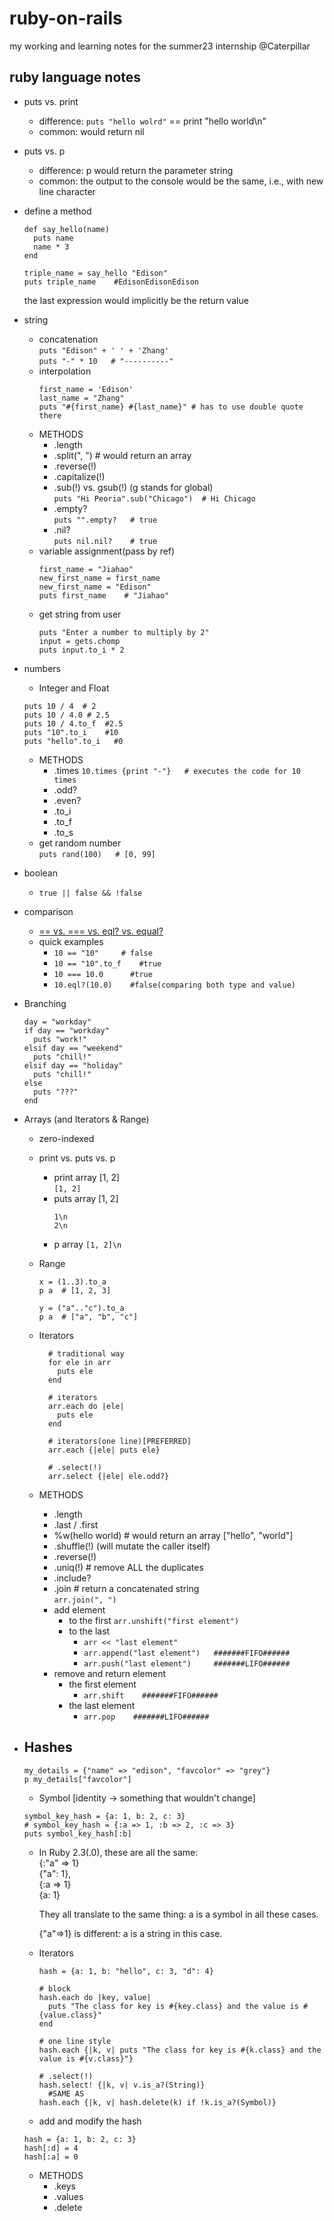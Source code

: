 # ruby-on-rails
my working and learning notes for the summer23 internship @Caterpillar

## ruby language notes
- puts vs. print
  - difference: `puts "hello wolrd"` == print "hello world\n"
  - common: would return nil
- puts vs. p
  - difference: p would return the parameter string
  - common: the output to the console would be the same, i.e., with new line character
- define a method
  ```
  def say_hello(name)
    puts name
    name * 3
  end

  triple_name = say_hello "Edison"
  puts triple_name    #EdisonEdisonEdison
  ```
  the last expression would implicitly be the return value
- string
  - concatenation  
    `puts "Edison" + ' ' + 'Zhang'`  
    `puts "-" * 10   # "----------"`
  - interpolation  
    ```
    first_name = 'Edison'
    last_name = "Zhang"
    puts "#{first_name} #{last_name}" # has to use double quote there
    ```
  - METHODS
    - .length
    - .split(", ")    # would return an array
    - .reverse(!)
    - .capitalize(!)
    - .sub(!) vs. gsub(!) (g stands for global)  
      `puts "Hi Peoria".sub("Chicago")  # Hi Chicago`
    - .empty?  
      `puts "".empty?   # true`
    - .nil?  
      `puts nil.nil?    # true`
  - variable assignment(pass by ref)
    ```
    first_name = "Jiahao"
    new_first_name = first_name
    new_first_name = "Edison"
    puts first_name    # "Jiahao"
    ```
  - get string from user
    ```
    puts "Enter a number to multiply by 2"
    input = gets.chomp
    puts input.to_i * 2
    ```
- numbers
  - Integer and Float
  ```
  puts 10 / 4  # 2
  puts 10 / 4.0 # 2.5
  puts 10 / 4.to_f  #2.5
  puts "10".to_i    #10
  puts "hello".to_i   #0
  ```
  - METHODS
    - .times
      `10.times {print "-"}   # executes the code for 10 times`
    - .odd?
    - .even?
    - .to_i
    - .to_f
    - .to_s
  - get random number  
  `puts rand(100)   # [0, 99]`
- boolean
  - `true || false && !false`
- comparison  
  - [== vs. === vs. eql? vs. equal?](https://medium.com/@khalidh64/difference-between-eql-equal-in-ruby-2ffa7f073532)
  - quick examples
    - `10 == "10"     # false`
    - `10 == "10".to_f    #true`
    - `10 === 10.0      #true`
    - `10.eql?(10.0)    #false(comparing both type and value)`
- Branching
  ```
  day = "workday"
  if day == "workday"
    puts "work!"
  elsif day == "weekend"
    puts "chill!"
  elsif day == "holiday"
    puts "chill!"
  else
    puts "???"
  end 
  ```
- Arrays (and Iterators & Range)
  - zero-indexed
  - print vs. puts vs. p
    - print array [1, 2]    
      `[1, 2]`
    - puts array [1, 2]  
      ```
      1\n
      2\n
      ```
    - p array
      `[1, 2]\n`
  - Range
    ```
    x = (1..3).to_a
    p a  # [1, 2, 3]

    y = ("a".."c").to_a
    p a  # ["a", "b", "c"]
    
    ```

  - Iterators
    ```
      # traditional way
      for ele in arr
        puts ele
      end

      # iterators
      arr.each do |ele|
        puts ele
      end

      # iterators(one line)[PREFERRED]
      arr.each {|ele| puts ele}

      # .select(!)
      arr.select {|ele| ele.odd?}
    ```

  - METHODS
    - .length
    - .last / .first
    - %w(hello world) # would return an array ["hello", "world"]
    - .shuffle(!)     (will mutate the caller itself)
    - .reverse(!)
    - .uniq(!)  # remove ALL the duplicates
    - .include?
    - .join   # return a concatenated string  
      `arr.join(", ")`
    - add element
      - to the first `arr.unshift("first element")`
      - to the last
        - `arr << "last element"`
        - `arr.append("last element")   #######FIFO######`  
        - `arr.push("last element")     #######LIFO######`
    - remove and return element
      - the first element
        - `arr.shift    #######FIFO######`
      - the last element
        - `arr.pop    #######LIFO######`
- Hashes
  -
  ```
  my_details = {"name" => "edison", "favcolor" => "grey"}
  p my_details["favcolor"]
  ```
  - Symbol [identity -> something that wouldn't change]  
  ```
  symbol_key_hash = {a: 1, b: 2, c: 3}
  # symbol_key_hash = {:a => 1, :b => 2, :c => 3}
  puts symbol_key_hash[:b]
  ```
    - In Ruby 2.3(.0), these are all the same:  
      {:"a" => 1}  
      {"a": 1},  
      {:a => 1}  
      {a: 1}  

      They all translate to the same thing: a is a symbol in all these cases.  

      {"a"=>1} is different: a is a string in this case.

  - Iterators
    ```
    hash = {a: 1, b: "hello", c: 3, "d": 4}

    # block
    hash.each do |key, value|
      puts "The class for key is #{key.class} and the value is #{value.class}"
    end

    # one line style
    hash.each {|k, v| puts "The class for key is #{k.class} and the value is #{v.class}"}

    # .select(!)
    hash.select! {|k, v| v.is_a?(String)}
      #SAME AS
    hash.each {|k, v| hash.delete(k) if !k.is_a?(Symbol)}
    ```


  - add and modify the hash
  ```
  hash = {a: 1, b: 2, c: 3}
  hash[:d] = 4
  hash[:a] = 0
  ```

  - METHODS
    - .keys
    - .values
    - .delete
